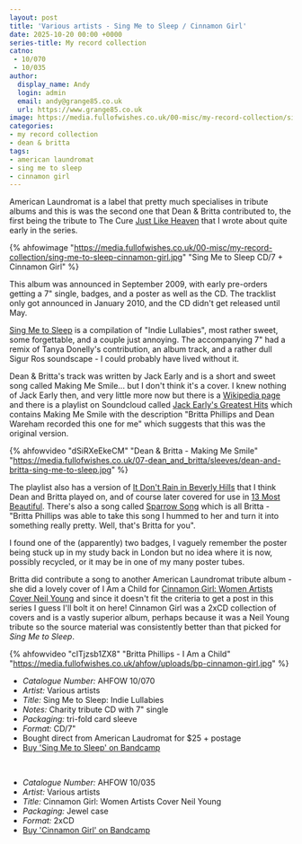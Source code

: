 ```yaml
---
layout: post
title: 'Various artists - Sing Me to Sleep / Cinnamon Girl'
date: 2025-10-20 00:00 +0000
series-title: My record collection
catno: 
 - 10/070
 - 10/035
author: 
  display_name: Andy
  login: admin
  email: andy@grange85.co.uk
  url: https://www.grange85.co.uk
image: https://media.fullofwishes.co.uk/00-misc/my-record-collection/sing-me-to-sleep-cinnamon-girl.jpg
categories:
- my record collection
- dean & britta
tags:
- american laundromat
- sing me to sleep
- cinnamon girl
---
```

American Laundromat is a label that pretty much specialises in tribute albums and this is was the second one that Dean & Britta contributed to, the first being the tribute to The Cure [Just Like Heaven](/2023/04/24/my-record-collection-028-just-like-heaven/) that I wrote about quite early in the series.

{% ahfowimage "https://media.fullofwishes.co.uk/00-misc/my-record-collection/sing-me-to-sleep-cinnamon-girl.jpg" "Sing Me to Sleep CD/7 + Cinnamon Girl" %}

This album was announced in September 2009, with early pre-orders getting a 7" single, badges, and a poster as well as the CD. The tracklist only got announced in January 2010, and the CD didn't get released until May.

[Sing Me to Sleep](https://americanlaundromatrecords.bandcamp.com/album/sing-me-to-sleep-indie-lullabies) is a compilation of "Indie Lullabies", most rather sweet, some forgettable, and a couple just annoying. The accompanying 7" had a remix of Tanya Donelly's contribution, an album track, and a rather dull Sigur Ros soundscape - I could probably have lived without it.

Dean & Britta's track was written by Jack Early and is a short and sweet song called Making Me Smile... but I don't think it's a cover. I knew nothing of Jack Early then, and very little more now but there is a [Wikipedia page](https://en.wikipedia.org/wiki/Jack_Early) and there is a playlist on Soundcloud called [Jack Early's Greatest Hits](https://soundcloud.com/jack-early/sets/jack-earlys-greatest-hits) which contains Making Me Smile with the description "Britta Phillips and Dean Wareham recorded this one for me" which suggests that this was the original version.

{% ahfowvideo "dSiRXeEkeCM" "Dean & Britta - Making Me Smile" "https://media.fullofwishes.co.uk/07-dean_and_britta/sleeves/dean-and-britta-sing-me-to-sleep.jpg" %}

The playlist also has a version of [It Don't Rain in Beverly Hills](https://soundcloud.com/jack-early/it-dont-rain-in-beverly-hills) that I think Dean and Britta played on, and of course later covered for use in [13 Most Beautiful](/category/13-most-beautiful). There's also a song called [Sparrow Song](https://soundcloud.com/jack-early/sparrow-song) which is all Britta - "Britta Phillips was able to take this song I hummed to her and turn it into something really pretty. Well, that's Britta for you".

I found one of the (apparently) two badges, I vaguely remember the poster being stuck up in my study back in London but no idea where it is now, possibly recycled, or it may be in one of my many poster tubes.

Britta did contribute a song to another American Laundromat tribute album - she did a lovely cover of I Am a Child for [Cinnamon Girl: Women Artists Cover Neil Young](https://americanlaundromatrecords.bandcamp.com/album/cinnamon-girl-women-artists-cover-neil-young-for-charity) and since it doesn't fit the criteria to get a post in this series I guess I'll bolt it on here! Cinnamon Girl was a 2xCD collection of covers and is a vastly superior album, perhaps because it was a Neil Young tribute so the source material was consistently better than that picked for _Sing Me to Sleep_.

{% ahfowvideo "cITjzsb1ZX8" "Britta Phillips - I Am a Child" "https://media.fullofwishes.co.uk/ahfow/uploads/bp-cinnamon-girl.jpg" %}

 - *Catalogue Number:* AHFOW 10/070
 - *Artist:* Various artists
 - *Title:* Sing Me to Sleep: Indie Lullabies
 - *Notes:* Charity tribute CD with 7" single
 - *Packaging:* tri-fold card sleeve
 - *Format:* CD/7"
 - Bought direct from American Laudromat for $25 + postage
 - [Buy 'Sing Me to Sleep' on Bandcamp](https://media.fullofwishes.co.uk/00-misc/my-record-collection/sing-me-to-sleep-cinnamon-girl.jpg)

&nbsp;

 - *Catalogue Number:* AHFOW 10/035
 - *Artist:* Various artists
 - *Title:* Cinnamon Girl: Women Artists Cover Neil Young
 - *Packaging:* Jewel case
 - *Format:* 2xCD
 - [Buy 'Cinnamon Girl' on Bandcamp](https://americanlaundromatrecords.bandcamp.com/album/cinnamon-girl-women-artists-cover-neil-young-for-charity)

